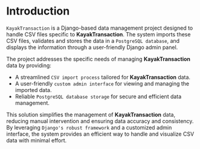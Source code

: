 # Introduction

`KayakTransaction` is a Django-based data management project designed to handle CSV files specific to **KayakTransaction**. The system imports these CSV files, validates and stores the data in a `PostgreSQL database`, and displays the information through a user-friendly Django admin panel.

The project addresses the specific needs of managing **KayakTransaction** data by providing:

- A streamlined `CSV import process` tailored for **KayakTransaction** data.
- A user-friendly `custom admin interface` for viewing and managing the imported data.
- Reliable `PostgreSQL database storage` for secure and efficient data management.

This solution simplifies the management of **KayakTransaction** data, reducing manual intervention and ensuring data accuracy and consistency. By leveraging `Django's robust framework` and a customized admin interface, the system provides an efficient way to handle and visualize CSV data with minimal effort.
